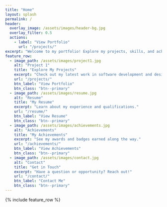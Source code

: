 ```yaml
---
title: "Home"
layout: splash
permalink: /
header:
  overlay_image: /assets/images/header-bg.jpg
  overlay_filter: 0.5
  actions:
    - label: "View Portfolio"
      url: "/projects/"
excerpt: "Welcome to my portfolio! Explore my projects, skills, and achievements below."
feature_row:
  - image_path: /assets/images/project1.jpg
    alt: "Project 1"
    title: "Explore My Projects"
    excerpt: "Check out my latest work in software development and design."
    url: "/projects/"
    btn_label: "View Portfolio"
    btn_class: "btn--primary"
  - image_path: /assets/images/resume.jpg
    alt: "Resume"
    title: "My Resume"
    excerpt: "Learn about my experience and qualifications."
    url: "/resume/"
    btn_label: "View Resume"
    btn_class: "btn--primary"
  - image_path: /assets/images/achievements.jpg
    alt: "Achievements"
    title: "My Achievements"
    excerpt: "See my awards and badges earned along the way."
    url: "/achievements/"
    btn_label: "View Achievements"
    btn_class: "btn--primary"
  - image_path: /assets/images/contact.jpg
    alt: "Contact"
    title: "Get in Touch"
    excerpt: "Have a question or opportunity? Reach out!"
    url: "/contact/"
    btn_label: "Contact Me"
    btn_class: "btn--primary"
---
```


{% include feature_row %}